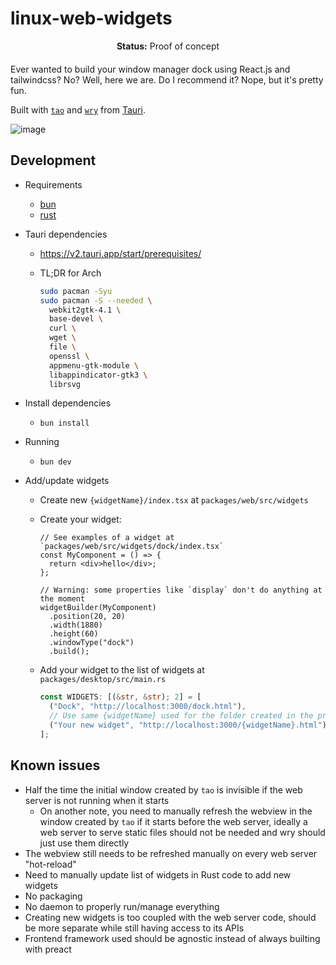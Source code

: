# linux-web-widgets

<div align="center" style="margin-bottom: 20px;">
  <strong>Status:</strong> Proof of concept
</div>

Ever wanted to build your window manager dock using React.js and tailwindcss? No? Well, here we are. Do I recommend it? Nope, but it's pretty fun.

Built with [`tao`](https://github.com/tauri-apps/tao) and [`wry`](https://github.com/tauri-apps/wry) from [Tauri](https://tauri.app).

![image](https://github.com/johnvictorfs/linux-web-widgets/assets/37747572/db9d836b-41f3-40e2-b684-95c6ed9eb1f1)

## Development

- Requirements

  - [bun](https://bun.sh)
  - [rust](https://www.rust-lang.org/tools/install)

- Tauri dependencies

  - https://v2.tauri.app/start/prerequisites/
  - TL;DR for Arch

    ```sh
    sudo pacman -Syu
    sudo pacman -S --needed \
      webkit2gtk-4.1 \
      base-devel \
      curl \
      wget \
      file \
      openssl \
      appmenu-gtk-module \
      libappindicator-gtk3 \
      librsvg
    ```

- Install dependencies

  - `bun install`

- Running

  - `bun dev`

- Add/update widgets

  - Create new `{widgetName}/index.tsx` at `packages/web/src/widgets`
  - Create your widget:

    ```tsx
    // See examples of a widget at `packages/web/src/widgets/dock/index.tsx`
    const MyComponent = () => {
      return <div>hello</div>;
    };

    // Warning: some properties like `display` don't do anything at the moment
    widgetBuilder(MyComponent)
      .position(20, 20)
      .width(1880)
      .height(60)
      .windowType("dock")
      .build();
    ```

  - Add your widget to the list of widgets at `packages/desktop/src/main.rs`

    ```rust
    const WIDGETS: [(&str, &str); 2] = [
      ("Dock", "http://localhost:3000/dock.html"),
      // Use same {widgetName} used for the folder created in the previous steps
      ("Your new widget", "http://localhost:3000/{widgetName}.html"),
    ];
    ```

## Known issues

- Half the time the initial window created by `tao` is invisible if the web server is not running when it starts
  - On another note, you need to manually refresh the webview in the window created by `tao` if it starts before the web server, ideally a web server to serve static files should not be needed and wry should just use them directly
- The webview still needs to be refreshed manually on every web server "hot-reload"
- Need to manually update list of widgets in Rust code to add new widgets
- No packaging
- No daemon to properly run/manage everything
- Creating new widgets is too coupled with the web server code, should be more separate while still having access to its APIs
- Frontend framework used should be agnostic instead of always builting with preact
